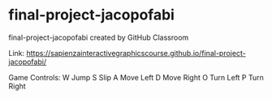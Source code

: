 # final-project-jacopofabi
final-project-jacopofabi created by GitHub Classroom

Link:
https://sapienzainteractivegraphicscourse.github.io/final-project-jacopofabi/

Game Controls:
W Jump
S Slip
A Move Left
D Move Right
O Turn Left
P Turn Right
